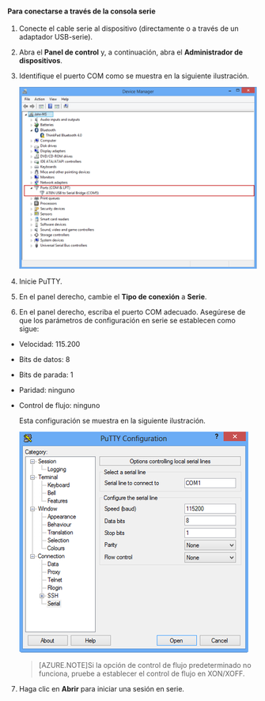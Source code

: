 <!--author=SharS last changed: 9/17/15-->

#### Para conectarse a través de la consola serie

1. Conecte el cable serie al dispositivo (directamente o a través de un adaptador USB-serie).

2. Abra el **Panel de control** y, a continuación, abra el **Administrador de dispositivos**.

3. Identifique el puerto COM como se muestra en la siguiente ilustración.

     ![Conexión a través de la consola serie](./media/storsimple-use-putty/HCS_ConnectingDeviceS-include.png)

4. Inicie PuTTY.

5. En el panel derecho, cambie el **Tipo de conexión** a **Serie**.

6. En el panel derecho, escriba el puerto COM adecuado. Asegúrese de que los parámetros de configuración en serie se establecen como sigue:
  - Velocidad: 115.200
  - Bits de datos: 8
  - Bits de parada: 1
  - Paridad: ninguno
  - Control de flujo: ninguno

    Esta configuración se muestra en la siguiente ilustración.

     ![Configuración de PuTTY](./media/storsimple-use-putty/HCS_PuttyConfig-include.png)

    > [AZURE.NOTE]Si la opción de control de flujo predeterminado no funciona, pruebe a establecer el control de flujo en XON/XOFF.

7. Haga clic en **Abrir** para iniciar una sesión en serie.
 

<!---HONumber=Sept15_HO3-->